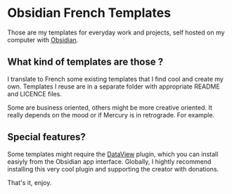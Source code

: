 # Obsidian French Templates

Those are my templates for everyday work and projects, self hosted on my computer with [Obsidian](https://obsidian.md).

## What kind of templates are those ?

I translate to French some existing templates that I find cool and create my own. Templates I reuse are in a separate folder with appropriate README and LICENCE files. 

Some are business oriented, others might be more creative oriented. It really depends on the mood or if Mercury is in retrograde. For example.

## Special features?

Some templates might require the [DataView](https://github.com/blacksmithgu/obsidian-dataview) plugin, which you can install easiyly from the Obsidian app interface. Globally, I hightly recommend installing this very cool plugin and supporting the creator with donations.

That's it, enjoy.

